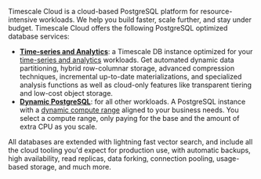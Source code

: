 Timescale Cloud is a cloud-based PostgreSQL platform for resource-intensive workloads. We help you build faster, 
scale further, and stay under budget. Timescale Cloud offers the following PostgreSQL optimized database services:

- **[Time-series and Analytics][create-service]**: a Timescale DB instance optimized for your
  [time-series and analytics][what-is-time-series] workloads. Get automated dynamic data partitioning, hybrid 
  row-columnar storage, advanced compression techniques, incremental up-to-date materializations, and specialized 
  analysis functions as well as cloud-only features like transparent tiering and low-cost object storage.
- **[Dynamic PostgreSQL][create-service]**: for all other workloads. A PostgreSQL instance with a
  [dynamic compute range][what-is-dynamic-postgres] aligned to your business needs. You select a compute range, only 
  paying for the base and the amount of extra CPU as you scale.

All databases are extended with lightning fast vector search, and include all the cloud tooling you'd expect for production use,
with automatic backups, high availability, read replicas, data forking, connection pooling, usage-based storage, and much more.

[what-is-time-series]: https://www.timescale.com/blog/what-is-a-time-series-database/#what-is-a-time-series-database
[what-is-dynamic-postgres]: https://www.timescale.com/blog/what-is-a-time-series-database/#what-is-a-time-series-database
[create-service]: /getting-started/:currentVersion:/services/
